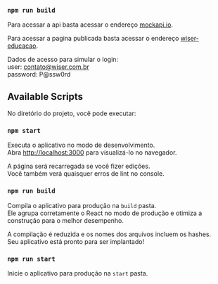 ### `npm run build`

Para acessar a api basta acessar o endereço [mockapi.io](https://6031ec63081a010017547462.mockapi.io/api/v1/user).

Para acessar a pagina publicada basta acessar o endereço [wiser-educacao](https://wiser-educacao.herokuapp.com/).


Dados de acesso para  simular o login:<br>
user: contato@wiser.com.br<br>
password: P@ssw0rd<br>

## Available Scripts

No diretório do projeto, você pode executar:

### `npm start`

Executa o aplicativo no modo de desenvolvimento.<br>
Abra [http://localhost:3000](http://localhost:3000) para visualizá-lo no navegador.

A página será recarregada se você fizer edições.<br>
Você também verá quaisquer erros de lint no console.


### `npm run build`

Compila o aplicativo para produção na `build` pasta.<br>
Ele agrupa corretamente o React no modo de produção e otimiza a construção para o melhor desempenho.

A compilação é reduzida e os nomes dos arquivos incluem os hashes.<br>
Seu aplicativo está pronto para ser implantado!

### `npm run start`

Inicie o aplicativo para produção na `start` pasta.<br>
